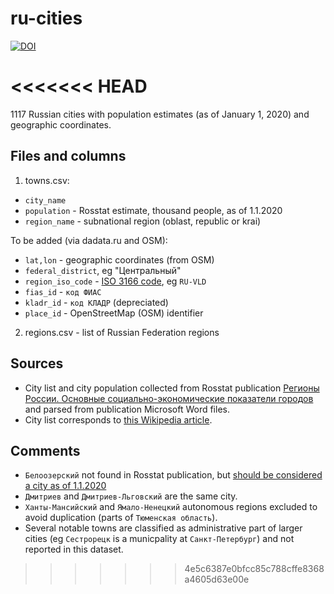 # ru-cities

[![DOI](https://zenodo.org/badge/DOI/10.5281/zenodo.5148693.svg)](https://doi.org/10.5281/zenodo.5148693)

<<<<<<< HEAD
=======
1117 Russian cities with population estimates (as of January 1, 2020) and geographic coordinates.

## Files and columns

1. towns.csv:

- `city_name`
- `population` - Rosstat estimate, thousand people, as of 1.1.2020
- `region_name` - subnational region (oblast, republic or krai)

To be added (via dadata.ru and OSM):

- `lat,lon` - geographic coordinates (from OSM)
- `federal_district`, eg "Центральный"
- `region_iso_code` - [ISO 3166 code](https://en.wikipedia.org/wiki/ISO_3166-2:RU), eg `RU-VLD`
- `fias_id` - `код ФИАС`
- `kladr_id` - `код КЛАДР` (depreciated)
- `place_id` - OpenStreetMap (OSM) identifier

2. regions.csv - list of Russian Federation regions

## Sources

- City list and city population collected from Rosstat publication [Регионы России. Основные социально-экономические показатели городов](https://rosstat.gov.ru/folder/210/document/13206) and parsed from publication Microsoft Word files.
- City list corresponds to [this Wikipedia article](https://ru.wikipedia.org/wiki/%D0%A1%D0%BF%D0%B8%D1%81%D0%BE%D0%BA_%D0%B3%D0%BE%D1%80%D0%BE%D0%B4%D0%BE%D0%B2_%D0%A0%D0%BE%D1%81%D1%81%D0%B8%D0%B8).

## Comments

- `Белоозерский` not found in Rosstat publication, but [should be considered a city as of 1.1.2020](https://github.com/epogrebnyak/ru-cities/issues/5#issuecomment-886179980)
- `Дмитриев` and `Дмитриев-Льговский` are the same city.
- `Ханты-Мансийский` and `Ямало-Ненецкий` autonomous regions excluded to avoid duplication
  (parts of `Тюменская область`).
- Several notable towns are classified as administrative part of larger cities (eg `Сестрорецк` is a municpality at  `Санкт-Петербург`) and not reported in this dataset.
>>>>>>> 4e5c6387e0bfcc85c788cffe8368a4605d63e00e
